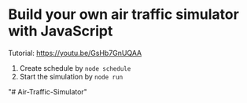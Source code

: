 # Build your own air traffic simulator with JavaScript


Tutorial: https://youtu.be/GsHb7GnUQAA

1. Create schedule by ``node schedule``
2. Start the simulation by ``node run``
   
"# Air-Traffic-Simulator" 
